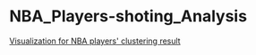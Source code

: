# NBA_Players-shoting_Analysis
[Visualization for NBA players' clustering result](https://codescracker.github.io/NBA_Players-shoting_Analysis/)